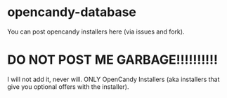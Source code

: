 # opencandy-database
You can post opencandy installers here (via issues and fork).
# DO NOT POST ME GARBAGE!!!!!!!!!!
I will not add it, never will. ONLY OpenCandy Installers (aka installers that give you optional offers with the installer).
